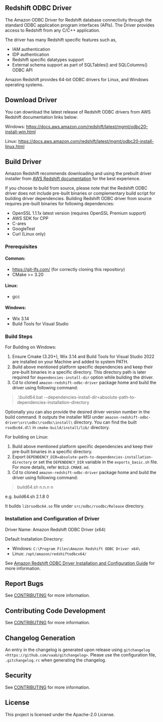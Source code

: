 ## Redshift ODBC Driver

The Amazon ODBC Driver for Redshift database connectivity through the standard ODBC application program interfaces (APIs). The Driver provides access to Redshift from any C/C++ application.

The driver has many Redshift specific features such as,

* IAM authentication
* IDP authentication
* Redshift specific datatypes support
* External schema support as part of SQLTables() and SQLColumns() ODBC API

Amazon Redshift provides 64-bit ODBC drivers for Linux, and Windows operating systems. 


## Download Driver
You can download the latest release of Redshift ODBC drivers from AWS Redshift documentation links below:

Windows: https://docs.aws.amazon.com/redshift/latest/mgmt/odbc20-install-win.html

Linux: https://docs.aws.amazon.com/redshift/latest/mgmt/odbc20-install-linux.html

## Build Driver
Amazon Redshift recommends downloading and using the prebuilt driver installer from [AWS Redshift documentation](https://docs.aws.amazon.com/redshift/latest/mgmt/odbc20-install-win.html) for the best experience.

If you choose to build from source, please note that the Redshift ODBC driver does not include pre-built binaries or complementary build script for building driver dependencies.
Building Redshift ODBC driver from source requires pre-built binaries for following dependencies:
* OpenSSL 1.1.1x latest version (requires OpenSSL Premium support)
* AWS SDK for CPP
* C-ares
* GoogleTest
* Curl (Linux only)

### Prerequisites
#### Common:
* https://git-lfs.com/ (for correctly cloning this repository)
* CMake >= 3.20

#### Linux:
* gcc

#### Windows:
* Wix 3.14
* Build Tools for Visual Studio

### Build Steps
For Building on Windows:
1. Ensure Cmake (3.20+), Wix 3.14 and Build Tools for Visual Studio 2022 are installed on your Machine and added to system PATH.
2. Build above mentioned platform specific dependencies and keep their pre-built binaries in a specific directory. This directory path is later required for `dependencies-install-dir` option while building the driver.
3. Cd to cloned `amazon-redshift-odbc-driver` package home and build the driver using following command:
> .\build64.bat --dependencies-install-dir=absolute-path-to-dependencies-installation-directory

Optionally you can also provide the desired driver version number in the build command. It outputs the installer MSI under `amazon-redshift-odbc-driver\src\odbc\rsodbc\install\` directory. You can find the built `rsodbc64.dll` in `cmake-build/install/lib/` directory.

For building on Linux:
1. Build above mentioned platform specific dependencies and keep their pre-built binaries in a specific directory.
2. Export `DEPENDENCY_DIR=absolute-path-to-dependencies-installation-directory` or set the `DEPENDENCY_DIR` variable in the `exports_basic.sh` file. For more details, refer `BUILD.CMAKE.md`. 
3. Cd to cloned `amazon-redshift-odbc-driver` package home and build the driver using following command:
> build64.sh n.n.n n

e.g. build64.sh 2.1.8 0

It builds `librsodbc64.so` file under `src/odbc/rsodbc/Release` directory.

### Installation and Configuration of Driver

Driver Name: Amazon Redshift ODBC Driver (x64)

Default Installation Directory:
* Windows: `C:\Program Files\Amazon Redshift ODBC Driver x64\`
* Linux: `/opt/amazon/redshiftodbcx64/`

See [Amazon Redshift ODBC Driver Installation and Configuration Guide](https://docs.aws.amazon.com/redshift/latest/mgmt/odbc20-install.html) for more information.

## Report Bugs

See [CONTRIBUTING](CONTRIBUTING.md#Reporting-Bugs/Feature-Requests) for more information.

## Contributing Code Development

See [CONTRIBUTING](CONTRIBUTING.md#Contributing-via-Pull-Requests) for more information.

## Changelog Generation
An entry in the changelog is generated upon release using `gitchangelog <https://github.com/vaab/gitchangelog>`.
Please use the configuration file, ``.gitchangelog.rc`` when generating the changelog.
	 
## Security

See [CONTRIBUTING](CONTRIBUTING.md#security-issue-notifications) for more information.

## License

This project is licensed under the Apache-2.0 License.

